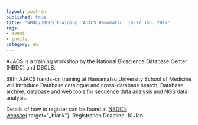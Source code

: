 ```yaml
---
layout: post-en
published: true
title: 'NBDC/DBCLS Training: AJACS Hamamatsu, 16-17 Jan. 2017'
tags:
- event
- invite
category: en
---
```

AJACS is a training workshop by the National Bioscience Database Center (NBDC) and DBCLS.

 

68th AJACS hands-on training at Hamamatsu University School of Medicine will introduce Database catalogue and cross-database search, Database archive, database and web tools for sequence data analysis and NGS data analysis.

 

Details of how to register can be found at [NBDC’s website](http://events.biosciencedbc.jp/training/ajacs68){:target="_blank"}. Registration Deadline: 10 Jan.